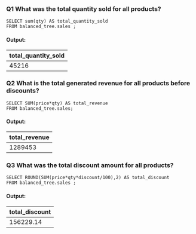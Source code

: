 ### Q1 What was the total quantity sold for all products?

``` MYSQL
SELECT sum(qty) AS total_quantity_sold
FROM balanced_tree.sales ;
```
#### Output:
|total_quantity_sold| 
|--|
|45216|

### Q2 What is the total generated revenue for all products before discounts?
``` MYSQL
SELECT SUM(price*qty) AS total_revenue  
FROM balanced_tree.sales; 
```
#### Output:
|total_revenue| 
|--|
|1289453|

### Q3 What was the total discount amount for all products?
``` MYSQL
SELECT ROUND(SUM(price*qty*discount/100),2) AS total_discount 
FROM balanced_tree.sales ;
```

#### Output:
|total_discount| 
|--|
|156229.14|
